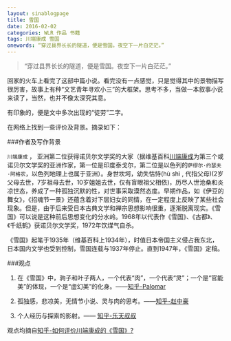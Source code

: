```yaml
---
layout: sinablogpage
title: 雪国
date: 2016-02-02
categories: WLR 作品 书籍
tags: 川端康成 雪国
onewords: “穿过县界长长的隧道，便是雪国。夜空下一片白茫茫。”
---
```

> “穿过县界长长的隧道，便是雪国。夜空下一片白茫茫。”

回家的火车上看完了这部中篇小说。看完没有一点感觉，只是觉得其中的景物描写很厉害，故事上有种“文艺青年寻欢小三”的大框架。思考不多，当做一本叙事小说来读了，当然，也并不像太深究其意。

有印象的，便是文中多次出现的“徒劳”二字。

在网络上找到一些评价及背景。摘录如下：

###作者及写作背景

`川端康成` ， 亚洲第二位获得诺贝尔文学奖的大家（据维基百科[川端康成](https://zh.wikipedia.org/wiki/%E5%B7%9D%E7%AB%AF%E5%BA%B7%E6%88%90)为第三个或诺贝尔文学奖的亚洲作家，第一位是印度泰戈尔，第二位是以色列的`萨缪尔·约瑟夫·阿格农`，以色列地理上也属于亚洲）。身世坎坷，幼失怙恃(hù shì , 代指父母)(2岁父母去世，7岁祖母去世，10岁姐姐去世，仅有盲眼祖父相依)，历尽人世沧桑和炎凉世态，养成了一种孤独沉默的性，对世事采取漠然态度。早期作品，如《伊豆的舞女》，《招魂节一景》还蕴含着对下层妇女的同情，在一定程度上反映了某些社会现象。但是，由于后来受日本古典文学和禅宗思想影响很重，逐渐脱离现实。《雪国》可以说是这种前后思想变化的分水岭。1968年以代表作《雪国》、《古都》、《千纸鹤》获诺贝尔文学奖，1972年饮煤气自杀。

《雪国》起笔于1935年（维基百科上1934年），时值日本帝国主义侵占我东北，日本国内文学也受到控制，雪国连载与1937年停止。直到1947年，《雪国》定稿。

###观点

1. 在《雪国》中，驹子和叶子两人，一个代表“肉”，一个代表“灵”；一个是“官能美”的体现，一个是“虚幻美”的化身。——[知乎-Palomar](https://www.zhihu.com/question/22181420/answer/38990060)

2. 孤独感，悲凉美，无情节小说、灵与肉的思考。——[知乎-赵中豪](https://www.zhihu.com/question/22181420/answer/35558328)

3. 个人经历与探索的影射。—— [知乎-乐天叔叔](https://www.zhihu.com/question/22181420/answer/39597956)

观点均摘自[知乎-如何评价川端康成的《雪国》?](https://www.zhihu.com/question/22181420)


